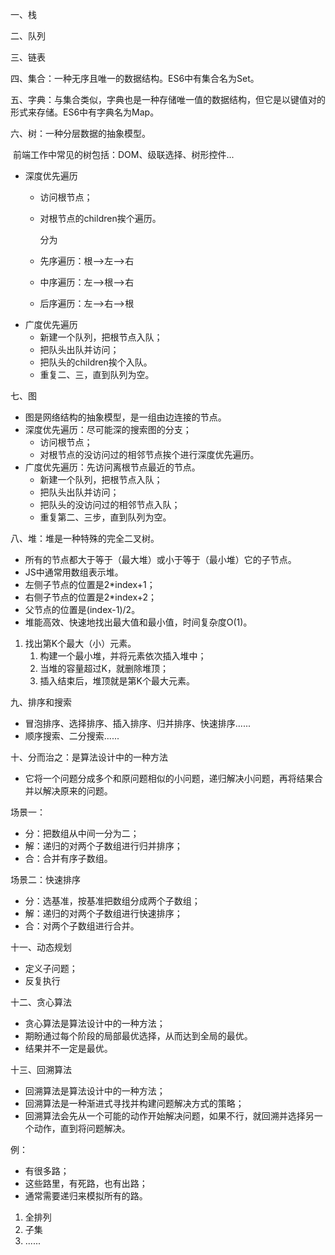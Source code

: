一、栈

二、队列

三、链表

四、集合：一种无序且唯一的数据结构。ES6中有集合名为Set。

五、字典：与集合类似，字典也是一种存储唯一值的数据结构，但它是以键值对的形式来存储。ES6中有字典名为Map。

六、树：一种分层数据的抽象模型。

​		前端工作中常见的树包括：DOM、级联选择、树形控件...

- 深度优先遍历
  - 访问根节点；
  - 对根节点的children挨个遍历。
  
    分为
  
  - 先序遍历：根-->左-->右
  - 中序遍历：左-->根-->右
  - 后序遍历：左-->右-->根
- 广度优先遍历
  - 新建一个队列，把根节点入队；
  - 把队头出队并访问；
  - 把队头的children挨个入队。
  - 重复二、三，直到队列为空。


七、图

- 图是网络结构的抽象模型，是一组由边连接的节点。
- 深度优先遍历：尽可能深的搜索图的分支；
  - 访问根节点；
  - 对根节点的没访问过的相邻节点挨个进行深度优先遍历。
- 广度优先遍历：先访问离根节点最近的节点。
  - 新建一个队列，把根节点入队；
  - 把队头出队并访问；
  - 把队头的没访问过的相邻节点入队；
  - 重复第二、三步，直到队列为空。

八、堆：堆是一种特殊的完全二叉树。

- 所有的节点都大于等于（最大堆）或小于等于（最小堆）它的子节点。
- JS中通常用数组表示堆。
- 左侧子节点的位置是2*index+1；
- 右侧子节点的位置是2*index+2；
- 父节点的位置是(index-1)/2。
- 堆能高效、快速地找出最大值和最小值，时间复杂度O(1)。

1. 找出第K个最大（小）元素。
   1. 构建一个最小堆，并将元素依次插入堆中；
   2. 当堆的容量超过K，就删除堆顶；
   3. 插入结束后，堆顶就是第K个最大元素。

九、排序和搜索

- 冒泡排序、选择排序、插入排序、归并排序、快速排序......
- 顺序搜索、二分搜索......

十、分而治之：是算法设计中的一种方法

- 它将一个问题分成多个和原问题相似的小问题，递归解决小问题，再将结果合并以解决原来的问题。

场景一：

- 分：把数组从中间一分为二；
- 解：递归的对两个子数组进行归并排序；
- 合：合并有序子数组。

场景二：快速排序

- 分：选基准，按基准把数组分成两个子数组；
- 解：递归的对两个子数组进行快速排序；
- 合：对两个子数组进行合并。

十一、动态规划

- 定义子问题；
- 反复执行

十二、贪心算法

- 贪心算法是算法设计中的一种方法；
- 期盼通过每个阶段的局部最优选择，从而达到全局的最优。
- 结果并不一定是最优。

十三、回溯算法

- 回溯算法是算法设计中的一种方法；
- 回溯算法是一种渐进式寻找并构建问题解决方式的策略；
- 回溯算法会先从一个可能的动作开始解决问题，如果不行，就回溯并选择另一个动作，直到将问题解决。

例：

- 有很多路；
- 这些路里，有死路，也有出路；
- 通常需要递归来模拟所有的路。

1. 全排列
2. 子集
3. ......